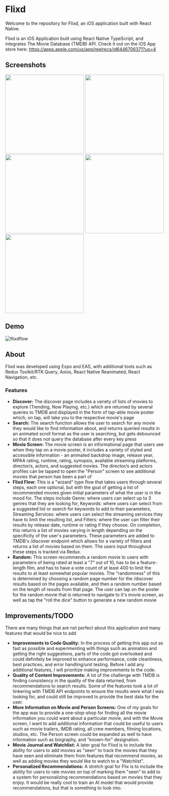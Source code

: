 # Flixd

Welcome to the repository for Flixd, an iOS application built with React Native.

Flixd is an iOS Application built using React Native TypeScript, and integrates The Movie Database (TMDB) API.
Check it out on the iOS App store here: https://apps.apple.com/us/app/reelrecs/id6446706371?uo=4

## Screenshots


<img src="https://github.com/aaron-schlicht/Flixd/assets/135870355/44ea64c2-c52c-4b66-8282-49844d2f4b1a" width=250 />

<img src="https://github.com/aaron-schlicht/Flixd/assets/135870355/296518a5-fab5-4baa-9185-4abca9788b9b" width=250 />

<img src="https://github.com/aaron-schlicht/Flixd/assets/135870355/339b71b4-4580-4426-8a7a-15519863b896" width=250 />

<img src="https://github.com/aaron-schlicht/Flixd/assets/135870355/a7d706b5-4f59-4306-9aa2-8501382740e3" width=250 />

<img src="https://github.com/aaron-schlicht/Flixd/assets/135870355/4af909a2-7088-4901-a199-a9633365f2a2" width=250  />


## Demo
![flixdflow](https://github.com/aaron-schlicht/Flixd/assets/135870355/3115c6f3-b029-4e7c-935a-23e190fb09cc)


## About

Flixd was developed using Expo and EAS, with additional tools such as Redux Toolkit/RTK Query, Axios, React Native Reanimated, React Navigation, etc.

### Features

- **Discover:** The discover page includes a variety of lists of movies to explore (Trending, Now Playing, etc.) which are returned by several queries to TMDB and displayed in the form of tap-able movie poster which, on tap, will take you to the respective movie's page
- **Search:** The search function allows the user to search for any movie they would like to find information about, and returns queried results in an animated scroll format as the user is searching, but gets debounced so that it does not query the database after every key press
- **Movie Screen:** The movie screen is an informational page that users see when they tap on a movie poster, it includes a variety of styled and accessible information - an animated backdrop image, release year, MPAA rating, runtime, rating, synopsis, available streaming platforms, director/s, actors, and suggested movies. The director/s and actors profiles can be tapped to open the "Person" screen to see additional movies that person has been a part of
- **Flixd Flow:** This is a "wizard" type flow that takes users through several steps, each one optional, but with the goal of getting a list of recommended movies given initial parameters of what the user is in the mood for. The steps include Genre: where users can select up to 3 genres that they are looking for, Keywords: where users can select from a suggested list or search for keywords to add to their parameters, Streaming Services: where users can select the streaming services they have to limit the resulting list, and Filters: where the user can filter their results by release date, runtime or rating if they choose. On completion, this returns a list of movies varying in length depending on the specificity of the user's parameters. These parameters are added to TMDB's /discover endpoint which allows for a variety of filters and returns a list of movies based on them. The users input throughout these steps is tracked via Redux.
- **Random:** This screen recommends a random movie to users with parameters of being rated at least a "7" out of 10, has to be a feature-length film, and has to have a vote count of at least 400 to limit the results to at least somewhat popular movies. The "randomness" of this is determined by choosing a random page number for the /discover results based on the pages available, and then a random number based on the length of results from that page. The user can tap on the poster for the random movie that is returned to navigate to it's movie screen, as well as tap the "roll the dice" button to generate a new random movie

## Improvements/TODO

There are many things that are not perfect about this application and many features that would be nice to add
- **Improvements to Code Quality:** In the process of getting this app out as fast as possible and experimenting with things such as animation and getting the right suggestions, parts of the code got overlooked and could definitely be improved to enhance performance, code cleanliness, best practices, and error handling/unit testing. Before I add any additional features, I will prioritize making improvements to the code.
- **Quality of Content Improvements:** A lot of the challenge with TMDB is finding consistency in the quality of the data returned, from recommendations to search results. Some of the features took a lot of tinkering with TMDB API endpoints to ensure the results were what I was looking for, and could still be improved to provide the best data for the user.
- **More Information on Movie and Person Screens:** One of my goals for the app was to provide a one-stop-shop for finding all the movie information you could want about a particular movie, and with the Movie screen, I want to add additional information that could be useful to users such as movie trailers, IMDB rating, all crew members, filming locations, studios, etc. The Person screen could be expanded as well to have information such as biography, and "known-for" designation.
- **Movie Journal and Watchlist:** A later goal for Flixd is to include the ability for users to add movies as "seen" to track the movies that they have seen and eliminate them from features that recommend movies, as well as adding movies they would like to watch to a "Watchlist".
- **Personalized Recommendations:** A stretch goal for Flix is to include the ability for users to rate movies on top of marking them "seen" to add to a system for personalizing recommendations based on movies that they enjoy. It would be really cool to train an AI model that would provide recommendations, but that is something to look into.



